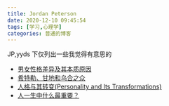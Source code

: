 ```yaml
---
title: Jordan Peterson
date: 2020-12-10 09:45:54
tags: [学习,心理学]
categories: 普通的博客
---
```

JP,yyds
下仅列出一些我觉得有意思的
* [男女性格差异及其本质原因](https://www.bilibili.com/video/BV1DE411A7h9)
* [希特勒、甘地和乌合之众](https://www.bilibili.com/video/BV1cg4y1z72W)
* [人格与其转变(Personality and Its Transformations)](https://www.bilibili.com/video/BV1AW411M7vL?t=54)
* [人一生中什么最重要？](https://www.bilibili.com/video/BV1vE411C7BN?t=42)